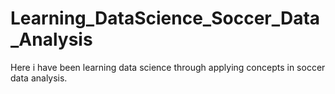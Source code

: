# Learning_DataScience_Soccer_Data_Analysis
Here i have been learning data science through applying concepts in soccer data analysis.
